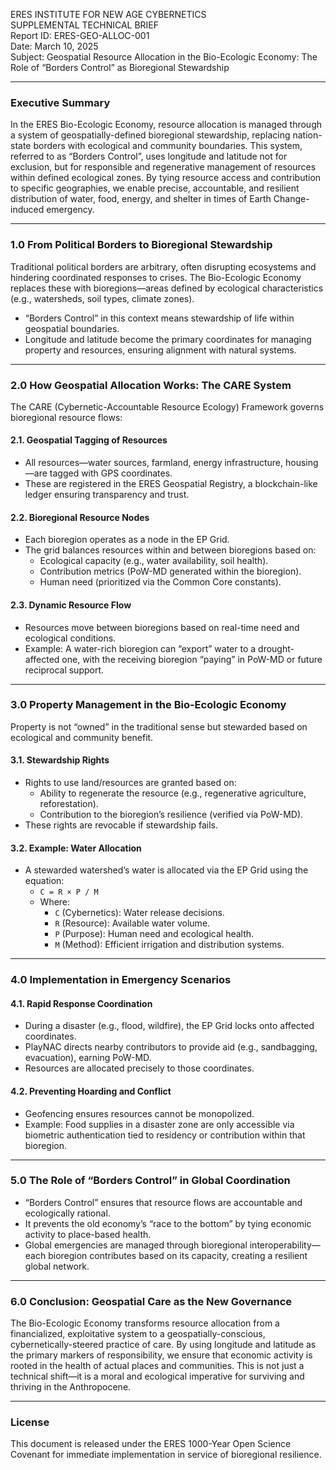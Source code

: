 ERES INSTITUTE FOR NEW AGE CYBERNETICS  
SUPPLEMENTAL TECHNICAL BRIEF  
Report ID: ERES-GEO-ALLOC-001  
Date: March 10, 2025  
Subject: Geospatial Resource Allocation in the Bio-Ecologic Economy: The Role of “Borders Control” as Bioregional Stewardship

---

### **Executive Summary**

In the ERES Bio-Ecologic Economy, resource allocation is managed through a system of geospatially-defined bioregional stewardship, replacing nation-state borders with ecological and community boundaries. This system, referred to as “Borders Control”, uses longitude and latitude not for exclusion, but for responsible and regenerative management of resources within defined ecological zones. By tying resource access and contribution to specific geographies, we enable precise, accountable, and resilient distribution of water, food, energy, and shelter in times of Earth Change-induced emergency.

---

### **1.0 From Political Borders to Bioregional Stewardship**

Traditional political borders are arbitrary, often disrupting ecosystems and hindering coordinated responses to crises. The Bio-Ecologic Economy replaces these with bioregions—areas defined by ecological characteristics (e.g., watersheds, soil types, climate zones).

* “Borders Control” in this context means stewardship of life within geospatial boundaries.  
* Longitude and latitude become the primary coordinates for managing property and resources, ensuring alignment with natural systems.

---

### **2.0 How Geospatial Allocation Works: The CARE System**

The CARE (Cybernetic-Accountable Resource Ecology) Framework governs bioregional resource flows:

#### **2.1. Geospatial Tagging of Resources**

* All resources—water sources, farmland, energy infrastructure, housing—are tagged with GPS coordinates.  
* These are registered in the ERES Geospatial Registry, a blockchain-like ledger ensuring transparency and trust.

#### **2.2. Bioregional Resource Nodes**

* Each bioregion operates as a node in the EP Grid.  
* The grid balances resources within and between bioregions based on:  
  * Ecological capacity (e.g., water availability, soil health).  
  * Contribution metrics (PoW-MD generated within the bioregion).  
  * Human need (prioritized via the Common Core constants).

#### **2.3. Dynamic Resource Flow**

* Resources move between bioregions based on real-time need and ecological conditions.  
* Example: A water-rich bioregion can “export” water to a drought-affected one, with the receiving bioregion “paying” in PoW-MD or future reciprocal support.

---

### **3.0 Property Management in the Bio-Ecologic Economy**

Property is not “owned” in the traditional sense but stewarded based on ecological and community benefit.

#### **3.1. Stewardship Rights**

* Rights to use land/resources are granted based on:  
  * Ability to regenerate the resource (e.g., regenerative agriculture, reforestation).  
  * Contribution to the bioregion’s resilience (verified via PoW-MD).  
* These rights are revocable if stewardship fails.

#### **3.2. Example: Water Allocation**

* A stewarded watershed’s water is allocated via the EP Grid using the equation:  
  * `C = R × P / M`  
  * Where:  
    * `C` (Cybernetics): Water release decisions.  
    * `R` (Resource): Available water volume.  
    * `P` (Purpose): Human need and ecological health.  
    * `M` (Method): Efficient irrigation and distribution systems.

---

### **4.0 Implementation in Emergency Scenarios**

#### **4.1. Rapid Response Coordination**

* During a disaster (e.g., flood, wildfire), the EP Grid locks onto affected coordinates.  
* PlayNAC directs nearby contributors to provide aid (e.g., sandbagging, evacuation), earning PoW-MD.  
* Resources are allocated precisely to those coordinates.

#### **4.2. Preventing Hoarding and Conflict**

* Geofencing ensures resources cannot be monopolized.  
* Example: Food supplies in a disaster zone are only accessible via biometric authentication tied to residency or contribution within that bioregion.

---

### **5.0 The Role of “Borders Control” in Global Coordination**

* “Borders Control” ensures that resource flows are accountable and ecologically rational.  
* It prevents the old economy’s “race to the bottom” by tying economic activity to place-based health.  
* Global emergencies are managed through bioregional interoperability—each bioregion contributes based on its capacity, creating a resilient global network.

---

### **6.0 Conclusion: Geospatial Care as the New Governance**

The Bio-Ecologic Economy transforms resource allocation from a financialized, exploitative system to a geospatially-conscious, cybernetically-steered practice of care. By using longitude and latitude as the primary markers of responsibility, we ensure that economic activity is rooted in the health of actual places and communities. This is not just a technical shift—it is a moral and ecological imperative for surviving and thriving in the Anthropocene.

---

### **License**

This document is released under the ERES 1000-Year Open Science Covenant for immediate implementation in service of bioregional resilience.  

